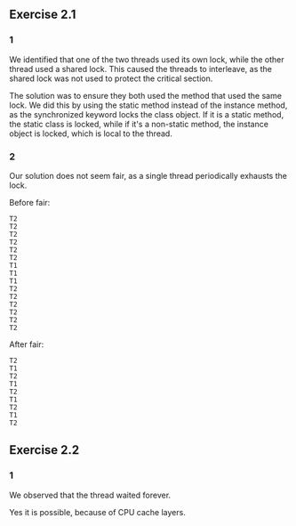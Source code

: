 ## Exercise 2.1

### 1

We identified that one of the two threads used its own lock, while the other thread used a shared lock. This caused the threads to interleave, as the shared lock was not used to protect the critical section.

The solution was to ensure they both used the method that used the same lock. We did this by using the static method instead of the instance method, as the synchronized keyword locks the class object. If it is a static method, the static class is locked, while if it's a non-static method, the instance object is locked, which is local to the thread.

### 2

Our solution does not seem fair, as a single thread periodically exhausts the lock.

Before fair:

```
T2
T2
T2
T2
T2
T2
T1
T1
T1
T2
T2
T2
T2
T2
T2
```

After fair:

```
T2
T1
T2
T1
T2
T1
T2
T1
T2
```

## Exercise 2.2

### 1

We observed that the thread waited forever.

Yes it is possible, because of CPU cache layers.
